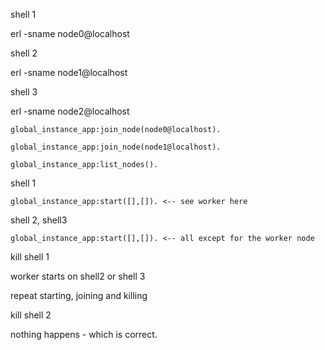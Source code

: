 shell 1

erl -sname node0@localhost

shell 2

erl -sname node1@localhost

shell 3

erl -sname node2@localhost

```
global_instance_app:join_node(node0@localhost).

global_instance_app:join_node(node1@localhost).

global_instance_app:list_nodes().
```

shell 1

```
global_instance_app:start([],[]). <-- see worker here
```

shell 2, shell3

```
global_instance_app:start([],[]). <-- all except for the worker node
```

kill shell 1 

worker starts on shell2 or shell 3

repeat starting, joining and killing

kill shell 2

nothing happens - which is correct.
